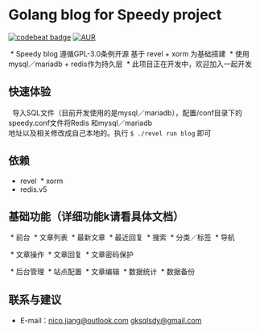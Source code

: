 # Golang blog for Speedy project 

[![codebeat badge](https://codebeat.co/badges/0049b907-72aa-4fc5-8e7e-ee12fd8c4464)](https://codebeat.co/projects/github-com-speedyproject-blog)
[![AUR](https://img.shields.io/aur/license/yaourt.svg)](https://www.gnu.org/licenses/gpl-3.0.html)

  
  * Speedy blog 遵循GPL-3.0条例开源 基于 revel + xorm 为基础搭建
  * 使用mysql／mariadb + redis作为持久层
  * 此项目正在开发中，欢迎加入一起开发

## 快速体验
  
  导入SQL文件（目前开发使用的是mysql／mariadb），配置/conf目录下的speedy.conf文件将Redis 和mysql／mariadb <br/>
  地址以及相关修改成自己本地的。执行 ``` $ ./revel run blog ``` 即可
  

## 依赖

  *	revel
  * xorm
  *	redis.v5
  
  
## 基础功能（详细功能k请看具体文档）

  * 前台
  * 文章列表
  * 最新文章
  * 最近回复
  * 搜索
  * 分类／标签
  * 导航
  
  * 文章操作
  * 文章回复
  * 文章密码保护
  
  * 后台管理
  * 站点配置
  * 文章编辑
  * 数据统计
  * 数据备份
  
  
## 联系与建议

* E-mail：nico.jiang@outlook.com gksqlsdy@gmail.com
  
  
  
  

